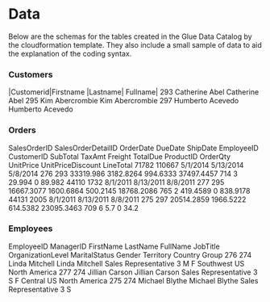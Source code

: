 # Data
Below are the schemas for the tables created in the Glue Data Catalog by the cloudformation template. They also include a small sample of data to aid the explanation of the coding syntax.

### Customers


  
  |Customerid|Firstname	|Lastname|	Fullname|
  293	Catherine	Abel	Catherine Abel
  295	Kim	Abercrombie	Kim Abercrombie
  297	Humberto	Acevedo	Humberto Acevedo 
  


### Orders

SalesOrderID	SalesOrderDetailID	OrderDate	DueDate	ShipDate	EmployeeID	CustomerID	SubTotal	TaxAmt	Freight	TotalDue	ProductID	OrderQty	UnitPrice	UnitPriceDiscount	LineTotal
71782	110667	5/1/2014	5/13/2014	5/8/2014	276	293	33319.986	3182.8264	994.6333	37497.4457	714	3	29.994	0	89.982
44110	1732	8/1/2011	8/13/2011	8/8/2011	277	295	16667.3077	1600.6864	500.2145	18768.2086	765	2	419.4589	0	838.9178
44131	2005	8/1/2011	8/13/2011	8/8/2011	275	297	20514.2859	1966.5222	614.5382	23095.3463	709	6	5.7	0	34.2
### Employees

EmployeeID	ManagerID	FirstName	LastName	FullName	JobTitle	OrganizationLevel	MaritalStatus	Gender	Territory	Country	Group
276	274	Linda	Mitchell	Linda Mitchell	Sales Representative	3	M	F	Southwest	US	North America
277	274	Jillian	Carson	Jillian Carson	Sales Representative	3	S	F	Central	US	North America
275	274	Michael	Blythe	Michael Blythe	Sales Representative	3	S
